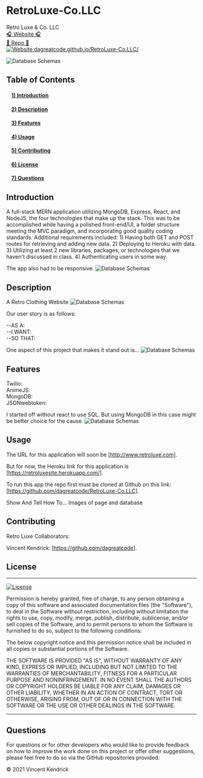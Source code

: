 # RetroLuxe-Co.LLC

Retro Luxe &amp; Co. LLC
</br>
[🎧 Website 🎧](https://retroluxesite.herokuapp.com/)
</br>
[🔭 Repo 🔭](https://github.com/dagreatcode/RetroLuxe-Co.LLC)
</br>
[![Website dagreatcode.github.io/RetroLuxe-Co.LLC/](https://img.shields.io/website-up-down-green-red/https/retroluxesite.herokuapp.com.svg)](https://retroluxesite.herokuapp.com/)
</br>

![Database Schemas](./client/src/img/siteimg/p2.png)
## Table of Contents

#### &nbsp;&nbsp;&nbsp;&nbsp;[1)&nbsp;Introduction](#introduction)

#### &nbsp;&nbsp;&nbsp;&nbsp;[2)&nbsp;Description](#description)

#### &nbsp;&nbsp;&nbsp;&nbsp;[3)&nbsp;Features](#features)

#### &nbsp;&nbsp;&nbsp;&nbsp;[4)&nbsp;Usage](#usage)

#### &nbsp;&nbsp;&nbsp;&nbsp;[5)&nbsp;Contributing](#contributing)

#### &nbsp;&nbsp;&nbsp;&nbsp;[6)&nbsp;License](#license)

#### &nbsp;&nbsp;&nbsp;&nbsp;[7)&nbsp;Questions](#questions)

## Introduction

A full-stack MERN application utilizing MongoDB, Express, React, and NodeJS, the four technologies that make up the stack. This was to be accomplished while having a polished front-end/UI, a folder structure meeting the MVC paradigm, and incorporating good quality coding standards. Additional requirements included: 1) Having both GET and POST routes for retrieving and adding new data. 2) Deploying to Heroku with data. 3) Utilizing at least 2 new libraries, packages, or technologies that we haven't discussed in class. 4) Authenticating users in some way.

The app also had to be responsive.
![Database Schemas](./client/src/img/siteimg/p4.png)





## Description

A Retro Clothing Website
![Database Schemas](./client/src/img/siteimg/p3.png)

Our user story is as follows:

--AS A:
</br>
--I WANT:
</br>
--SO THAT:

One aspect of this project that makes it stand out is...
![Database Schemas](./client/src/img/siteimg/p1.png)

## Features

Twilio:
</br>
AnimeJS:
</br>
MongoDB:
</br>
JSONwebtoken:

I started off without react to use SQL. But using MongoDB in this case might be better choice for the cause.
![Database Schemas](./client/src/img/siteimg/erdiagram.png)

## Usage

The URL for this application will soon be [http://www.retroluxe.com].

But for now, the Heroku link for this application is [https://retroluxesite.herokuapp.com/].

To run this app the repo first must be cloned at Github on this link: [https://github.com/dagreatcode/RetroLuxe-Co.LLC].

Show And Tell How To... Images of page and database

## Contributing

Retro Luxe Collaborators:

Vincent Kendrick: [https://github.com/dagreatcode].

## License

---

[![License](https://img.shields.io/badge/license-MIT-green)](https://github.com/dagreatcode/RetroLuxe-Co.LLC/blob/main/LICENSE)

Permission is hereby granted, free of charge, to any person obtaining a copy
of this software and associated documentation files (the "Software"), to deal
in the Software without restriction, including without limitation the rights
to use, copy, modify, merge, publish, distribute, sublicense, and/or sell
copies of the Software, and to permit persons to whom the Software is
furnished to do so, subject to the following conditions:

The below copyright notice and this permission notice shall be included in all
copies or substantial portions of the Software.

THE SOFTWARE IS PROVIDED "AS IS", WITHOUT WARRANTY OF ANY KIND, EXPRESS OR
IMPLIED, INCLUDING BUT NOT LIMITED TO THE WARRANTIES OF MERCHANTABILITY,
FITNESS FOR A PARTICULAR PURPOSE AND NONINFRINGEMENT. IN NO EVENT SHALL THE
AUTHORS OR COPYRIGHT HOLDERS BE LIABLE FOR ANY CLAIM, DAMAGES OR OTHER
LIABILITY, WHETHER IN AN ACTION OF CONTRACT, TORT OR OTHERWISE, ARISING FROM,
OUT OF OR IN CONNECTION WITH THE SOFTWARE OR THE USE OR OTHER DEALINGS IN THE
SOFTWARE.

---

## Questions

For questions or for other developers who would like to provide feedback on how to improve the work done on this project or offer other suggestions, please feel free to do so via the GitHub repositories provided.

&copy; 2021 Vincent Kendrick
